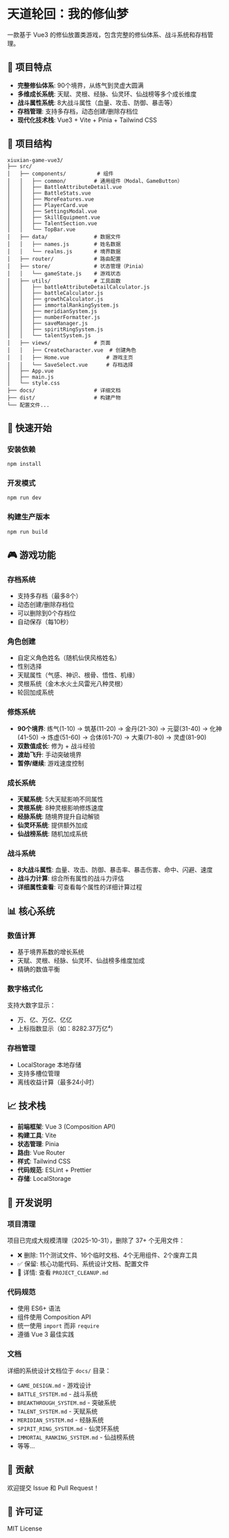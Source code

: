 # 天道轮回：我的修仙梦

一款基于 Vue3 的修仙放置类游戏，包含完整的修仙体系、战斗系统和存档管理。

## 🎯 项目特点

- **完整修仙体系**: 90个境界，从练气到灵虚大圆满
- **多维成长系统**: 天赋、灵根、经脉、仙灵环、仙战榜等多个成长维度
- **战斗属性系统**: 8大战斗属性（血量、攻击、防御、暴击等）
- **存档管理**: 支持多存档，动态创建/删除存档位
- **现代化技术栈**: Vue3 + Vite + Pinia + Tailwind CSS

## 📁 项目结构

```
xiuxian-game-vue3/
├── src/
│   ├── components/          # 组件
│   │   ├── common/         # 通用组件（Modal、GameButton）
│   │   ├── BattleAttributeDetail.vue
│   │   ├── BattleStats.vue
│   │   ├── MoreFeatures.vue
│   │   ├── PlayerCard.vue
│   │   ├── SettingsModal.vue
│   │   ├── SkillEquipment.vue
│   │   ├── TalentSection.vue
│   │   └── TopBar.vue
│   ├── data/               # 数据文件
│   │   ├── names.js        # 姓名数据
│   │   └── realms.js       # 境界数据
│   ├── router/             # 路由配置
│   ├── store/              # 状态管理（Pinia）
│   │   └── gameState.js    # 游戏状态
│   ├── utils/              # 工具函数
│   │   ├── battleAttributeDetailCalculator.js
│   │   ├── battleCalculator.js
│   │   ├── growthCalculator.js
│   │   ├── immortalRankingSystem.js
│   │   ├── meridianSystem.js
│   │   ├── numberFormatter.js
│   │   ├── saveManager.js
│   │   ├── spiritRingSystem.js
│   │   └── talentSystem.js
│   ├── views/              # 页面
│   │   ├── CreateCharacter.vue  # 创建角色
│   │   ├── Home.vue            # 游戏主页
│   │   └── SaveSelect.vue      # 存档选择
│   ├── App.vue
│   ├── main.js
│   └── style.css
├── docs/                   # 详细文档
├── dist/                   # 构建产物
└── 配置文件...
```

## 🚀 快速开始

### 安装依赖
```bash
npm install
```

### 开发模式
```bash
npm run dev
```

### 构建生产版本
```bash
npm run build
```

## 🎮 游戏功能

### 存档系统
- 支持多存档（最多8个）
- 动态创建/删除存档位
- 可以删除到0个存档位
- 自动保存（每10秒）

### 角色创建
- 自定义角色姓名（随机仙侠风格姓名）
- 性别选择
- 天赋属性（气感、神识、根骨、悟性、机缘）
- 灵根系统（金木水火土风雷光八种灵根）
- 轮回加成系统

### 修炼系统
- **90个境界**: 练气(1-10) → 筑基(11-20) → 金丹(21-30) → 元婴(31-40) → 化神(41-50) → 炼虚(51-60) → 合体(61-70) → 大乘(71-80) → 灵虚(81-90)
- **双数值成长**: 修为 + 战斗经验
- **渡劫飞升**: 手动突破境界
- **暂停/继续**: 游戏速度控制

### 成长系统
- **天赋系统**: 5大天赋影响不同属性
- **灵根系统**: 8种灵根影响修炼速度
- **经脉系统**: 随境界提升自动解锁
- **仙灵环系统**: 提供额外加成
- **仙战榜系统**: 随机加成系统

### 战斗系统
- **8大战斗属性**: 血量、攻击、防御、暴击率、暴击伤害、命中、闪避、速度
- **战斗力计算**: 综合所有属性的战斗力评估
- **详细属性查看**: 可查看每个属性的详细计算过程

## 📊 核心系统

### 数值计算
- 基于境界系数的增长系统
- 天赋、灵根、经脉、仙灵环、仙战榜多维度加成
- 精确的数值平衡

### 数字格式化
支持大数字显示：
- 万、亿、万亿、亿亿
- 上标指数显示（如：8282.37万亿⁴）

### 存档管理
- LocalStorage 本地存储
- 支持多槽位管理
- 离线收益计算（最多24小时）

## 📈 技术栈

- **前端框架**: Vue 3 (Composition API)
- **构建工具**: Vite
- **状态管理**: Pinia
- **路由**: Vue Router
- **样式**: Tailwind CSS
- **代码规范**: ESLint + Prettier
- **存储**: LocalStorage

## 📝 开发说明

### 项目清理

项目已完成大规模清理（2025-10-31），删除了 37+ 个无用文件：

- ❌ 删除: 11个测试文件、16个临时文档、4个无用组件、2个废弃工具
- ✅ 保留: 核心功能代码、系统设计文档、配置文件
- 📁 详情: 查看 `PROJECT_CLEANUP.md`

### 代码规范

- 使用 ES6+ 语法
- 组件使用 Composition API
- 统一使用 `import` 而非 `require`
- 遵循 Vue 3 最佳实践

### 文档

详细的系统设计文档位于 `docs/` 目录：
- `GAME_DESIGN.md` - 游戏设计
- `BATTLE_SYSTEM.md` - 战斗系统
- `BREAKTHROUGH_SYSTEM.md` - 突破系统
- `TALENT_SYSTEM.md` - 天赋系统
- `MERIDIAN_SYSTEM.md` - 经脉系统
- `SPIRIT_RING_SYSTEM.md` - 仙灵环系统
- `IMMORTAL_RANKING_SYSTEM.md` - 仙战榜系统
- 等等...

## 🤝 贡献

欢迎提交 Issue 和 Pull Request！

## 📄 许可证

MIT License